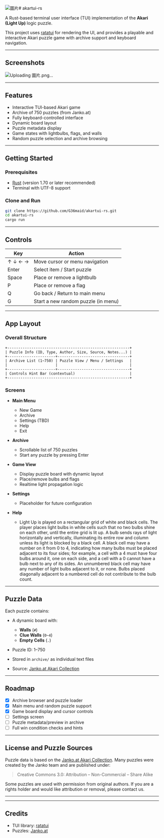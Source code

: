 ![圖片](https://github.com/user-attachments/assets/f787b76d-0c74-4ede-90fb-362415d01e59)# akartui-rs

A Rust-based terminal user interface (TUI) implementation of the **Akari (Light Up)** logic puzzle.

This project uses [ratatui](https://github.com/ratatui-org/ratatui) for rendering the UI, and provides a playable and interactive Akari puzzle game with archive support and keyboard navigation.

---

## Screenshots
![Uploading 圖片.png…]()

---

## Features

- Interactive TUI-based Akari game
- Archive of 750 puzzles (from Janko.at)
- Fully keyboard-controlled interface
- Dynamic board layout
- Puzzle metadata display
- Game states with lightbulbs, flags, and walls
- Random puzzle selection and archive browsing

---

## Getting Started

### Prerequisites

- [Rust](https://www.rust-lang.org/tools/install) (version 1.70 or later recommended)
- Terminal with UTF-8 support

### Clone and Run

```bash
git clone https://github.com/G36maid/akartui-rs.git
cd akartui-rs
cargo run
````

---

## Controls

| Key     | Action                              |
| ------- | ----------------------------------- |
| ↑ ↓ ← → | Move cursor or menu navigation      |
| Enter   | Select item / Start puzzle          |
| Space   | Place or remove a lightbulb         |
| P       | Place or remove a flag              |
| Q       | Go back / Return to main menu       |
| G       | Start a new random puzzle (in menu) |

---

## App Layout

### Overall Structure

```
+--------------------------------------------------------+
| Puzzle Info (ID, Type, Author, Size, Source, Notes...) |
+----------------------+---------------------------------+
| Archive List (1~750) | Puzzle View / Menu / Settings   |
|                      |                                 |
+----------------------+---------------------------------+
| Controls Hint Bar (contextual)                         |
+--------------------------------------------------------+
```

### Screens

* **Main Menu**

  * New Game
  * Archive
  * Settings (TBD)
  * Help
  * Exit

* **Archive**

  * Scrollable list of 750 puzzles
  * Start any puzzle by pressing Enter

* **Game View**

  * Display puzzle board with dynamic layout
  * Place/remove bulbs and flags
  * Realtime light propagation logic

* **Settings**

  * Placeholder for future configuration

* **Help**

  * Light Up is played on a rectangular grid of white and black cells. The player places light bulbs in white cells such that no two bulbs shine on each other, until the entire grid is lit up. A bulb sends rays of light horizontally and vertically, illuminating its entire row and column unless its light is blocked by a black cell. A black cell may have a number on it from 0 to 4, indicating how many bulbs must be placed adjacent to its four sides; for example, a cell with a 4 must have four bulbs around it, one on each side, and a cell with a 0 cannot have a bulb next to any of its sides. An unnumbered black cell may have any number of light bulbs adjacent to it, or none. Bulbs placed diagonally adjacent to a numbered cell do not contribute to the bulb count.


---

## Puzzle Data

Each puzzle contains:

* A dynamic board with:

  * **Walls** (`#`)
  * **Clue Walls** (`0~4`)
  * **Empty Cells** (`.`)
* Puzzle ID: 1–750
* Stored in `archive/` as individual text files
* Source: [Janko.at Akari Collection](https://www.janko.at/Raetsel/Akari/)

---

## Roadmap

* [x] Archive browser and puzzle loader
* [x] Main menu and random puzzle support
* [x] Game board display and cursor controls
* [ ] Settings screen
* [ ] Puzzle metadata/preview in archive
* [ ] Full win condition checks and hints

---

## License and Puzzle Sources

Puzzle data is based on the [Janko.at Akari Collection](https://www.janko.at/Raetsel/Akari/). Many puzzles were created by the Janko team and are published under:

> Creative Commons 3.0: Attribution – Non-Commercial – Share Alike

Some puzzles are used with permission from original authors. If you are a rights holder and would like attribution or removal, please contact us.

---



---

## Credits

* TUI library: [ratatui](https://github.com/ratatui-org/ratatui)
* Puzzles: [Janko.at](https://www.janko.at/Raetsel/Akari/)
